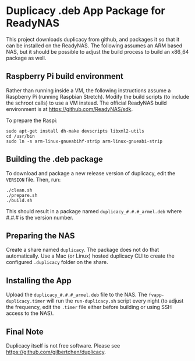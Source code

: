 # Duplicacy .deb App Package for ReadyNAS

This project downloads duplicacy from github, and packages it so that it can be installed on
the ReadyNAS. The following assumes an ARM based NAS, but it should be possible to adjust the
build process to build an x86_64 package as well.

## Raspberry Pi build environment

Rather than running inside a VM, the following instructions assume a Raspberry Pi (running Raspbian
Stretch). Modify the build scripts (to include the schroot calls) to use a VM instead.
The official ReadyNAS build environment is at https://github.com/ReadyNAS/sdk.

To prepare the Raspi:

    sudo apt-get install dh-make devscripts libxml2-utils
    cd /usr/bin
    sudo ln -s arm-linux-gnueabihf-strip arm-linux-gnueabi-strip

## Building the .deb package

To download and package a new release version of duplicacy, edit the `VERSION` file.
Then, run:

    ./clean.sh
    ./prepare.sh
    ./build.sh

This should result in a package named `duplicacy_#.#.#_armel.deb` where #.#.# is the version
number.

## Preparing the NAS

Create a share named `duplicacy`. The package does not do that automatically. Use a Mac (or Linux)
hosted duplicacy CLI to create the configured `.duplicacy` folder on the share.

## Installing the App

Upload the `duplicacy_#.#.#_armel.deb` file to the NAS. The `fvapp-duplicacy.timer` will run the
`run-duplicacy.sh` script every night (to adjust the frequency, edit the `.timer` file either
before building or using SSH access to the NAS).

## Final Note

Duplicacy itself is not free software. Please see https://github.com/gilbertchen/duplicacy.